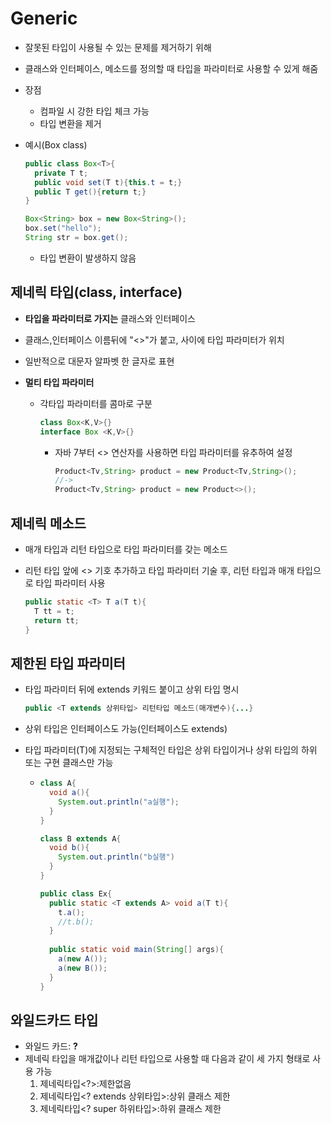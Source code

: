 # Generic

* 잘못된 타입이 사용될 수 있는 문제를 제거하기 위해

* 클래스와 인터페이스, 메소드를 정의할 때 타입을 파라미터로 사용할 수 있게 해줌

* 장점

  * 컴파일 시 강한 타입 체크 가능
  * 타입 변환을 제거

* 예시(Box class)

  ```java
  public class Box<T>{
    private T t;
    public void set(T t){this.t = t;}
    public T get(){return t;}
  }
  
  Box<String> box = new Box<String>();
  box.set("hello");
  String str = box.get();
  ```

  * 타입 변환이 발생하지 않음

## 제네릭 타입(class<T>, interface<T>)

* __타입을 파라미터로 가지는__ 클래스와 인터페이스

* 클래스,인터페이스 이름뒤에 "<>"가 붙고, 사이에 타입 파라미터가 위치

* 일반적으로 대문자 알파벳 한 글자로 표현

* __멀티 타입 파라미터__

  * 각타입 파라미터를 콤마로 구분

    ```java
    class Box<K,V>{}
    interface Box <K,V>{}
    ```

    * 자바 7부터 <> 연산자를 사용하면 타입 파라미터를 유추하여 설정

      ```java
      Product<Tv,String> product = new Product<Tv,String>();
      //->
      Product<Tv,String> product = new Product<>();
      ```

      

## 제네릭 메소드

* 매개 타입과 리턴 타입으로 타입 파라미터를 갖는 메소드

* 리턴 타입 앞에 <> 기호 추가하고 타입 파라미터 기술 후, 리턴 타입과 매개 타입으로 타입 파라미터 사용

  ```java
  public static <T> T a(T t){
    T tt = t;
    return tt;
  }
  ```

  

## 제한된 타입 파라미터

* 타입 파라미터 뒤에 extends 키워드 붙이고 상위 타입 명시

  ```java
  public <T extends 상위타입> 리턴타입 메소드(매개변수){...}
  ```

* 상위 타입은 인터페이스도 가능(인터페이스도 extends)

* 타입 파라미터(T)에 지정되는 구체적인 타입은 상위 타입이거나 상위 타입의 하위 또는 구현 클래스만 가능

  * ```java
    class A{
      void a(){
        System.out.println("a실행");
      }
    }
    
    class B extends A{
      void b(){
        System.out.println("b실행")
      }
    }
    
    public class Ex{
      public static <T extends A> void a(T t){
        t.a();
        //t.b(); 
      }
      
      public static void main(String[] args){
        a(new A());
        a(new B());
      }
    }
    ```

    

## 와일드카드 타입

* 와일드 카드: __?__
* 제네릭 타입을 매개값이나 리턴 타입으로 사용할 때 다음과 같이 세 가지 형태로 사용 가능
  1. 제네릭타입<?>:제한없음
  2. 제네릭타입<? extends 상위타입>:상위 클래스 제한
  3. 제네릭타입<? super 하위타입>:하위 클래스 제한

